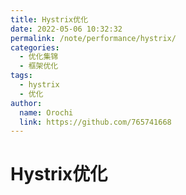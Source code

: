 ```yaml
---
title: Hystrix优化
date: 2022-05-06 10:32:32
permalink: /note/performance/hystrix/
categories:
  - 优化集锦
  - 框架优化
tags:
  - hystrix
  - 优化
author: 
  name: Orochi
  link: https://github.com/765741668
---
```

# Hystrix优化
